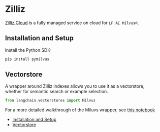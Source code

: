 # Zilliz

[Zilliz Cloud](https://zilliz.com/doc/quick_start) is a fully managed service on cloud for `LF AI Milvus®`,

## Installation and Setup[​](#installation-and-setup "Direct link to Installation and Setup")

Install the Python SDK:

```bash
pip install pymilvus  

```

## Vectorstore[​](#vectorstore "Direct link to Vectorstore")

A wrapper around Zilliz indexes allows you to use it as a vectorstore,
whether for semantic search or example selection.

```python
from langchain.vectorstores import Milvus  

```

For a more detailed walkthrough of the Miluvs wrapper, see [this notebook](/docs/integrations/vectorstores/zilliz.html)

- [Installation and Setup](#installation-and-setup)
- [Vectorstore](#vectorstore)
